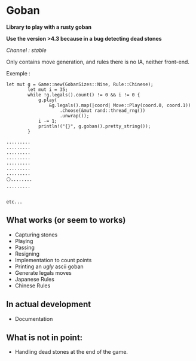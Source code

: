 # Goban

**Library to play with a rusty goban** 

**Use the version >4.3 because in a bug detecting dead stones**

*Channel : stable*


Only contains move generation, and rules there is no IA, neither
front-end.

Exemple :

```{rust}
let mut g = Game::new(GobanSizes::Nine, Rule::Chinese);
        let mut i = 35;
        while !g.legals().count() != 0 && i != 0 {
            g.play(
                &g.legals().map(|coord| Move::Play(coord.0, coord.1))
                    .choose(&mut rand::thread_rng())
                    .unwrap());
            i -= 1;
            println!("{}", g.goban().pretty_string());
        }
```

```{bash}
.........
.........
.........
.........
.........
.........
.........
⚪........
.........


etc...
```


## What works (or seem to works)
- Capturing stones
- Playing
- Passing
- Resigning
- Implementation to count points
- Printing an *ugly* ascii goban
- Generate legals moves
- Japanese Rules
- Chinese Rules

## In actual development
- Documentation

## What is not in point:
- Handling dead stones at the end of the game.
